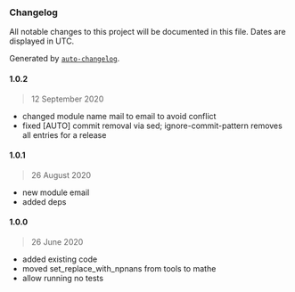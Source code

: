 ### Changelog

All notable changes to this project will be documented in this file. Dates are displayed in UTC.

Generated by [`auto-changelog`](https://github.com/CookPete/auto-changelog).

#### 1.0.2

> 12 September 2020

- changed module name mail to email to avoid conflict
- fixed [AUTO] commit removal via sed; ignore-commit-pattern removes all entries for a release

#### 1.0.1

> 26 August 2020

- new module email
- added deps

#### 1.0.0

> 26 June 2020

- added existing code
- moved set_replace_with_npnans from tools to mathe
- allow running no tests
